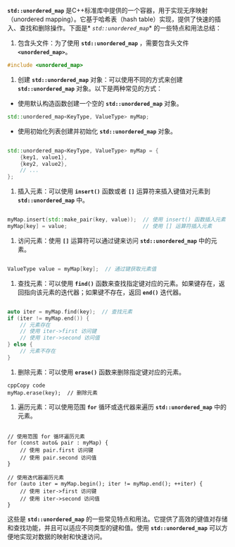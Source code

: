 **`std::unordered_map`** 是C++标准库中提供的一个容器，用于实现无序映射（unordered mapping）。它基于哈希表（hash table）实现，提供了快速的插入、查找和删除操作。下面是* *`std::unordered_map`** 的一些特点和用法总结：

1. 包含头文件：为了使用 **`std::unordered_map`** ，需要包含头文件 **`<unordered_map>`**。

```cpp
#include <unordered_map>
```

1. 创建 **`std::unordered_map`** 对象：可以使用不同的方式来创建 **`std::unordered_map`** 对象。以下是两种常见的方式：
- 使用默认构造函数创建一个空的 **`std::unordered_map`** 对象。

```cpp
std::unordered_map<KeyType, ValueType> myMap;
```

- 使用初始化列表创建并初始化 **`std::unordered_map`** 对象。

```cpp

std::unordered_map<KeyType, ValueType> myMap = {
    {key1, value1},
    {key2, value2},
    // ...
};

```

1. 插入元素：可以使用 **`insert()`** 函数或者 **`[]`** 运算符来插入键值对元素到 **`std::unordered_map`** 中。

```cpp

myMap.insert(std::make_pair(key, value));  // 使用 insert() 函数插入元素
myMap[key] = value;                        // 使用 [] 运算符插入元素
```

1. 访问元素：使用 **`[]`** 运算符可以通过键来访问 **`std::unordered_map`** 中的元素。

```cpp

ValueType value = myMap[key];  // 通过键获取元素值
```

1. 查找元素：可以使用 **`find()`** 函数来查找指定键对应的元素。如果键存在，返回指向该元素的迭代器；如果键不存在，返回 **`end()`** 迭代器。

```cpp

auto iter = myMap.find(key);  // 查找元素
if (iter != myMap.end()) {
    // 元素存在
    // 使用 iter->first 访问键
    // 使用 iter->second 访问值
} else {
    // 元素不存在
}

```

1. 删除元素：可以使用 **`erase()`** 函数来删除指定键对应的元素。

```
cppCopy code
myMap.erase(key);  // 删除元素

```

1. 遍历元素：可以使用范围 **`for`** 循环或迭代器来遍历 **`std::unordered_map`** 中的元素。

```

// 使用范围 for 循环遍历元素
for (const auto& pair : myMap) {
    // 使用 pair.first 访问键
    // 使用 pair.second 访问值
}

// 使用迭代器遍历元素
for (auto iter = myMap.begin(); iter != myMap.end(); ++iter) {
    // 使用 iter->first 访问键
    // 使用 iter->second 访问值
}

```

这些是 **`std::unordered_map`** 的一些常见特点和用法。它提供了高效的键值对存储和查找功能，并且可以适应不同类型的键和值。使用 **`std::unordered_map`** 可以方便地实现对数据的映射和快速访问。